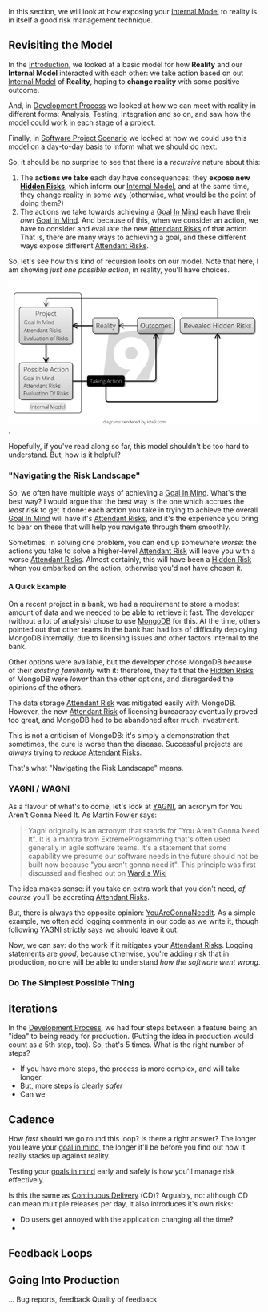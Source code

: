 In this section, we will look at how exposing your [Internal Model](Internal-Model) to reality is in itself a good risk management technique.

## Revisiting the Model

In the [Introduction](Introduction), we looked at a basic model for how **Reality** and our **Internal Model** interacted with each other:  we take action based on out [Internal Model](Internal-Model) of **Reality**, hoping to **change reality** with some positive outcome.

And, in [Development Process](Development-Process) we looked at how we can meet with reality in different forms:  Analysis, Testing, Integration and so on, and saw how the model could work in each stage of a project.

Finally, in [Software Project Scenario](Software-Project-Scenario) we looked at how we could use this model on a day-to-day basis to inform what we should do next.  

So, it should be no surprise to see that there is a _recursive_ nature about this:  

1.  The **actions we take** each day have consequences:  they **expose new [Hidden Risks](Attendant-Risk)**, which inform our [Internal Model](Internal-Model), and at the same time, they change reality in some way (otherwise, what would be the point of doing them?)
2.  The actions we take towards achieving a [Goal In Mind](Goal-In-Mind) each have their _own_ [Goal In Mind](Goal-In-Mind).  And because of this, when we consider an action, we have to consider and evaluate the new [Attendant Risks](Attendant-Risk) of that action.   That is, there are many ways to achieving a goal, and these different ways expose different [Attendant Risks](Attendant-Risk).

So, let's see how this kind of recursion looks on our model. Note that here, I am showing _just one possible action_, in reality, you'll have choices.

![Reality 2](images/reality2.png).

Hopefully, if you've read along so far, this model shouldn't be too hard to understand.  But, how is it helpful?  

### "Navigating the Risk Landscape"

So, we often have multiple ways of achieving a [Goal In Mind](Goal-In-Mind).  What's the best way?  I would argue that the best way is the one which accrues the _least risk_ to get it done:  each action you take in trying to achieve the overall [Goal In Mind](Goal-In-Mind) will have it's [Attendant Risks](Attendant-Risk), and it's the experience you bring to bear on these that will help you navigate through them smoothly.

Sometimes, in solving one problem, you can end up somewhere _worse_:  the actions you take to solve a higher-level [Attendant Risk](Attendant-Risk) will leave you with a worse [Attendant Risks](Attendant-Risk).  Almost certainly, this will have been a [Hidden Risk](Attendant-Risk) when you embarked on the action, otherwise you'd not have chosen it.  

#### A Quick Example

On a recent project in a bank, we had a requirement to store a modest amount of data and we needed to be able to retrieve it fast.  The developer (without a lot of analysis) chose to use [MongoDB](https://www.mongodb.com) for this.  At the time, others pointed out that other teams in the bank had had lots of difficulty deploying MongoDB internally, due to licensing issues and other factors internal to the bank.

Other options were available, but the developer chose MongoDB because of their _existing familiarity_ with it:   therefore, they felt that the [Hidden Risks](Attendant-Risk) of MongoDB were _lower_ than the other options, and disregarded the opinions of the others.

The data storage [Attendant Risk](Attendant-Risk) was mitigated easily with MongoDB.  However, the new [Attendant Risk](Attendant-Risk) of licensing bureacracy eventually proved too great, and MongoDB had to be abandoned after much investment.

This is not a criticism of MongoDB: it's simply a demonstration that sometimes, the cure is worse than the disease.  Successful projects are _always_ trying to _reduce_ [Attendant Risks](Attendant-Risk).  

That's what "Navigating the Risk Landscape" means.

### YAGNI / WAGNI

As a flavour of what's to come, let's look at [YAGNI](https://www.martinfowler.com/bliki/Yagni.html), an acronym for You Aren't Gonna Need It.   As Martin Fowler says:

> Yagni originally is an acronym that stands for "You Aren't Gonna Need It". It is a mantra from ExtremeProgramming that's often used generally in agile software teams. It's a statement that some capability we presume our software needs in the future should not be built now because "you aren't gonna need it".
> This principle was first discussed and fleshed out on [Ward's Wiki](http://wiki.c2.com/?YouArentGonnaNeedIt)

The idea makes sense:  if you take on extra work that you don't need, _of course_ you'll be accreting [Attendant Risks](Attendant-Risk).

But, there is always the opposite opinion:  [YouAreGonnaNeedIt](http://wiki.c2.com/?YouAreGonnaNeedIt).  As a simple example, we often add logging comments in our code as we write it, though following YAGNI strictly says we should leave it out.

Now, we can say:  do the work if it mitigates your [Attendant Risks](Attendant-Risk).  Logging statements are _good_, because otherwise, you're adding risk that in production, no one will be able to understand _how the software went wrong_.

### Do The Simplest Possible Thing



## Iterations

In the [Development Process](Development-Process), we had four steps between a feature being an "idea" to being ready for production.  (Putting the idea in production would count as a 5th step, too).  So, that's 5 times.  What is the right number of steps?  

- If you have more steps, the process is more complex, and will take longer.
- But, more steps is clearly _safer_
- Can we 

## Cadence

How _fast_ should we go round this loop?  Is there a right answer?  The longer you leave your [goal in mind](Goal-In-Mind), the longer it'll be before you find out how it really stacks up against reality.  

Testing your [goals in mind](Goal-In-Mind) early and safely is how you'll manage risk effectively.  

Is this the same as [Continuous Delivery](https://devops.com/often-release-continuous-delivery/) (CD)?  Arguably, no:  although CD can mean multiple releases per day, it also introduces it's own risks:
 - Do users get annoyed with the application changing all the time?
 -  



## Feedback Loops




## Going Into Production

...
Bug reports, feedback
Quality of feedback




 
